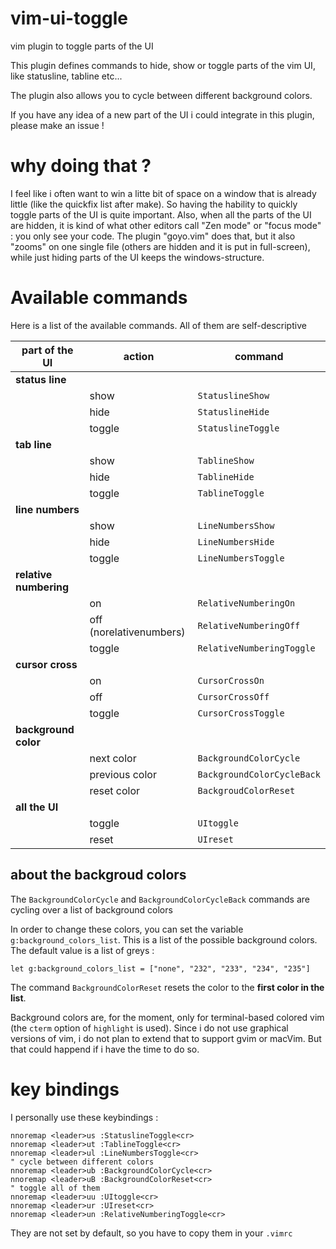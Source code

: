 
# vim-ui-toggle

vim plugin to toggle parts of the UI

This plugin defines commands to hide, show or toggle parts of the vim UI, like statusline, tabline etc...

The plugin also allows you to cycle between different background colors.

If you have any idea of a new part of the UI i could integrate in this plugin, please make an issue !

# why doing that ?

I feel like i often want to win a litte bit of space on a window that is already little (like the quickfix list after make).
So having the hability to quickly toggle parts of the UI is quite important.
Also, when all the parts of the UI are hidden, it is kind of what other editors call "Zen mode" or "focus mode" : you only see your code. The plugin "goyo.vim" does that, but it also "zooms" on one single file (others are hidden and it is put in full-screen), while just hiding parts of the UI keeps the windows-structure.

# Available commands

Here is a list of the available commands.
All of them are self-descriptive

| part of the UI | action | command |
| -------------- | ------ | ------- |
| **status line** | | |
| | show   | `StatuslineShow` |
| | hide   | `StatuslineHide` |
| | toggle | `StatuslineToggle` |
| **tab line** | | |
| | show   | `TablineShow` |
| | hide   | `TablineHide` |
| | toggle | `TablineToggle` |
| **line numbers** | | |
| | show   | `LineNumbersShow` |
| | hide   | `LineNumbersHide` |
| | toggle | `LineNumbersToggle` |
| **relative numbering** | | |
| | on     | `RelativeNumberingOn` |
| | off (norelativenumbers) | `RelativeNumberingOff` |
| | toggle | `RelativeNumberingToggle` |
| **cursor cross** | | |
| | on     | `CursorCrossOn` |
| | off    | `CursorCrossOff` |
| | toggle | `CursorCrossToggle` |
| **background color** | | |
| | next color | `BackgroundColorCycle` |
| | previous color | `BackgroundColorCycleBack` |
| | reset color | `BackgroudColorReset` |
| **all the UI** | | |
| | toggle | `UItoggle` |
| | reset  | `UIreset` |

## about the backgroud colors

The `BackgroundColorCycle` and `BackgroundColorCycleBack` commands are cycling over a list of background colors

In order to change these colors, you can set the variable `g:background_colors_list`. This is a list of the possible background colors.
The default value is a list of greys :

```vim
let g:background_colors_list = ["none", "232", "233", "234", "235"]
```

The command `BackgroundColorReset` resets the color to the **first color in the list**.

Background colors are, for the moment, only for terminal-based colored vim (the `cterm` option of `highlight` is used).
Since i do not use graphical versions of vim, i do not plan to extend that to support gvim or macVim. But that could happend if i have the time to do so.

# key bindings

I personally use these keybindings :

```vim
nnoremap <leader>us :StatuslineToggle<cr>
nnoremap <leader>ut :TablineToggle<cr>
nnoremap <leader>ul :LineNumbersToggle<cr>
" cycle between different colors
nnoremap <leader>ub :BackgroundColorCycle<cr>
nnoremap <leader>uB :BackgroundColorReset<cr>
" toggle all of them
nnoremap <leader>uu :UItoggle<cr>
nnoremap <leader>ur :UIreset<cr>
nnoremap <leader>un :RelativeNumberingToggle<cr>
```

They are not set by default, so you have to copy them in your `.vimrc`
